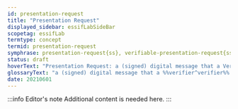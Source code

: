 ```yaml
---
id: presentation-request
title: "Presentation Request"
displayed_sidebar: essifLabSideBar
scopetag: essifLab
termtype: concept
termid: presentation-request
symphrase: presentation-request{ss}, verifiable-presentation-request{ss}
status: draft
hoverText: "Presentation Request: a (signed) digital message that a Verifier component sends to a Holder component asking for specific data from one or more Verifiable Credentials that are issued by specific Parties."
glossaryText: "a (signed) digital message that a %%verifier^verifier%% component sends to a %%holder^holder%% component asking for specific data from one or more %%verifiable^verify%% %%credentials^credential%% that are issued by specific Parties."
date: 20210601
---
```


:::info Editor's note
Additional content is needed here.
:::
